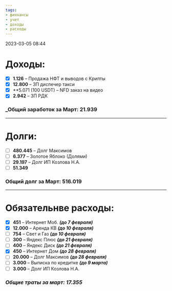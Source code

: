 ```yaml
---
tags:
- финнансы
- учет
- доходы
- расходы
---
```


2023-03-05
08:44

# Доходы:

- [x] **1.126** – Продажа НФТ и выводов с Крипты
- [x] **12.800** – ЗП диспечер такси
- [x] **5.071 (100 USDT) – NFD заказ на видео
- [x] **2.942** – ЗП РДК

### _Общий заработок за Март: 21.939

---

# Долги:

- [ ] **480.445** – Долг Максимов
- [ ] **6.377** – Золотое Яблоко (Долями)
- [ ] **29.197** – Долг ИП Козлова Н.А.
- [ ] **51.349**

### Общий долг за Март: 516.019

---
# Обязательнве расходы:

- [x] **451** – Интернет Моб. _**(до 7 февраля)**_
- [x] **12.000** – Аренда КВ _**(до 10 февраля)**_
- [ ] **754** – Свет и Газ _**(до 10 февраля)**_
- [ ] **300** – Яндекс Плюс _**(до 21 февраля)**_
- [ ] **400** – Яндекс Диск _**(до 21 февраля)**_
- [x] **450** – Интернет Дом _**(до 28 февраля)**_
- [ ] **20.000** – Долг Максимов _**(до 28 февраля)**_
- [ ] **3.000** – Выписка по кредитке  _**(до 9 марта)**_
- [ ] **3.000** – Долг ИП Козлова Н.А.
### _Общие траты за март: 17.355_

